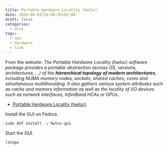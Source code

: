 ```yaml
---
title: Portable Hardware Locality (hwloc)
date: 2020-08-01T16:58:55+02:00
draft: false
categories:
  - uris
tags:
  - cpu
  - hardware
  - link
---
```


From the website: *The Portable Hardware Locality (hwloc) software package provides a portable abstraction (across OS, versions, architectures, ...) of the **hierarchical topology of modern architectures**, including NUMA memory nodes, sockets, shared caches, cores and simultaneous multithreading. It also gathers various system attributes such as cache and memory information as well as the locality of I/O devices such as network interfaces, InfiniBand HCAs or GPUs.*

* [Portable Hardware Locality (hwloc)](https://www.open-mpi.org/projects/hwloc/)

Install the GUI on Fedora.

```bash
sudo dnf install -y hwloc-gui
```

Start the GUI.

```bash
lstopo
```

<!---
# vim: set spell spelllang:
-->
